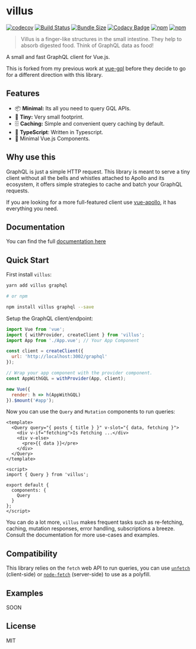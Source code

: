 # villus

<p align="center">

[![codecov](https://codecov.io/gh/logaretm/villus/branch/master/graph/badge.svg)](https://codecov.io/gh/logaretm/villus)
[![Build Status](https://travis-ci.org/logaretm/villus.svg?branch=master)](https://travis-ci.org/logaretm/villus)
[![Bundle Size](https://badgen.net/bundlephobia/minzip/villus)](https://bundlephobia.com/result?p=villus@0.1.0)
[![Codacy Badge](https://api.codacy.com/project/badge/Grade/8d6ba0a78903476dac459c15506ff312)](https://www.codacy.com/app/logaretm/villus?utm_source=github.com&utm_medium=referral&utm_content=logaretm/villus&utm_campaign=Badge_Grade)
[![npm](https://img.shields.io/npm/dm/vee-validate.svg)](https://npm-stat.com/charts.html?package=vee-validate)
[![npm](https://img.shields.io/npm/v/vee-validate.svg)](https://www.npmjs.com/package/vee-validate)

</p>

> Villus is a finger-like structures in the small intestine. They help to absorb digested food. Think of GraphQL data as food!

A small and fast GraphQL client for Vue.js.

This is forked from my previous work at [vue-gql](https://github.com/baianat/vue-gql) before they decide to go for a different direction with this library.

## Features

- 📦 **Minimal:** Its all you need to query GQL APIs.
- 🦐 **Tiny:** Very small footprint.
- 🗄 **Caching:** Simple and convenient query caching by default.
- 💪 **TypeScript**: Written in Typescript.
- 💚 Minimal Vue.js Components.

## Why use this

GraphQL is just a simple HTTP request. This library is meant to serve a tiny client without all the bells and whistles attached to Apollo and its ecosystem, it offers simple strategies to cache and batch your GraphQL requests.

If you are looking for a more full-featured client use [vue-apollo](https://github.com/vue/vue-apollo), it has everything you need.

## Documentation

You can find the full [documentation here](https://logaretm.github.io/villus)

## Quick Start

First install `villus`:

```bash
yarn add villus graphql

# or npm

npm install villus graphql --save
```

Setup the GraphQL client/endpoint:

```js
import Vue from 'vue';
import { withProvider, createClient } from 'villus';
import App from './App.vue'; // Your App Component

const client = createClient({
  url: 'http://localhost:3002/graphql'
});

// Wrap your app component with the provider component.
const AppWithGQL = withProvider(App, client);

new Vue({
  render: h => h(AppWithGQL)
}).$mount('#app');
```

Now you can use the `Query` and `Mutation` components to run queries:

```vue
<template>
  <Query query="{ posts { title } }" v-slot="{ data, fetching }">
    <div v-if="fetching">Is Fetching ...</div>
    <div v-else>
      <pre>{{ data }}</pre>
    </div>
  </Query>
</template>

<script>
import { Query } from 'villus';

export default {
  components: {
    Query
  }
};
</script>
```

You can do a lot more, `villus` makes frequent tasks such as re-fetching, caching, mutation responses, error handling, subscriptions a breeze. Consult the documentation for more use-cases and examples.

## Compatibility

This library relies on the `fetch` web API to run queries, you can use [`unfetch`](https://github.com/developit/unfetch) (client-side) or [`node-fetch`](https://www.npmjs.com/package/node-fetch) (server-side) to use as a polyfill.

## Examples

SOON

## License

MIT
